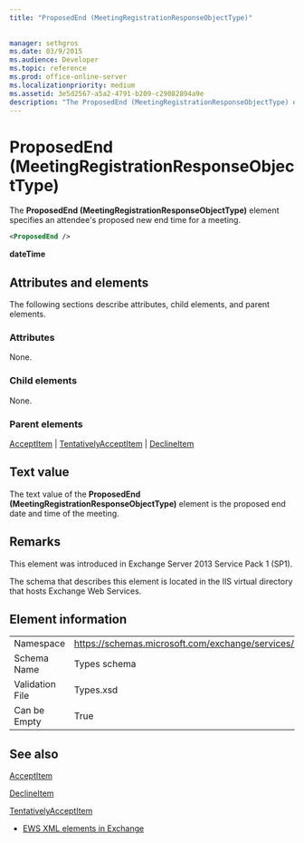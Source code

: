 ```yaml
---
title: "ProposedEnd (MeetingRegistrationResponseObjectType)"
 
 
manager: sethgros
ms.date: 03/9/2015
ms.audience: Developer
ms.topic: reference
ms.prod: office-online-server
ms.localizationpriority: medium
ms.assetid: 3e5d2567-a5a2-4791-b209-c29082894a9e
description: "The ProposedEnd (MeetingRegistrationResponseObjectType) element specifies an attendee's proposed new end time for a meeting."
---
```


# ProposedEnd (MeetingRegistrationResponseObjectType)

The **ProposedEnd (MeetingRegistrationResponseObjectType)** element specifies an attendee's proposed new end time for a meeting. 
  
```XML
<ProposedEnd />
```

 **dateTime**
## Attributes and elements

The following sections describe attributes, child elements, and parent elements.
  
### Attributes

None.
  
### Child elements

None.
  
### Parent elements

[AcceptItem](acceptitem.md) | [TentativelyAcceptItem](tentativelyacceptitem.md) | [DeclineItem](declineitem.md)
  
## Text value

The text value of the **ProposedEnd (MeetingRegistrationResponseObjectType)** element is the proposed end date and time of the meeting. 
  
## Remarks

This element was introduced in Exchange Server 2013 Service Pack 1 (SP1).
  
The schema that describes this element is located in the IIS virtual directory that hosts Exchange Web Services.
  
## Element information

|||
|:-----|:-----|
|Namespace  <br/> |https://schemas.microsoft.com/exchange/services/2006/types  <br/> |
|Schema Name  <br/> |Types schema  <br/> |
|Validation File  <br/> |Types.xsd  <br/> |
|Can be Empty  <br/> |True  <br/> |
   
## See also



[AcceptItem](acceptitem.md)
  
[DeclineItem](declineitem.md)
  
[TentativelyAcceptItem](tentativelyacceptitem.md)


- [EWS XML elements in Exchange](ews-xml-elements-in-exchange.md)

